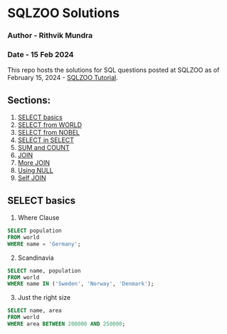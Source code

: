 # SQLZOO Solutions

### Author - Rithvik Mundra

### Date - 15 Feb 2024

This repo hosts the solutions for SQL questions posted at SQLZOO as of February 15, 2024 - [SQLZOO Tutorial](http://sqlzoo.net/wiki/SQL_Tutorial).  

## Sections:
1. [SELECT basics](#select-basics)
2. [SELECT from WORLD](#select-from-world)
3. [SELECT from NOBEL](#select-from-nobel)
4. [SELECT in SELECT](#select-in-select)
5. [SUM and COUNT](#sum-and-count)
6. [JOIN](#join)
7. [More JOIN](#more-join)
8. [Using NULL](#using-null)
9. [Self JOIN](#self-join)

## SELECT basics

1. Where Clause
```sql
SELECT population 
FROM world
WHERE name = 'Germany';
```
2. Scandinavia
```sql
SELECT name, population 
FROM world
WHERE name IN ('Sweden', 'Norway', 'Denmark');
```
3. Just the right size
```sql
SELECT name, area 
FROM world
WHERE area BETWEEN 200000 AND 250000;
```
